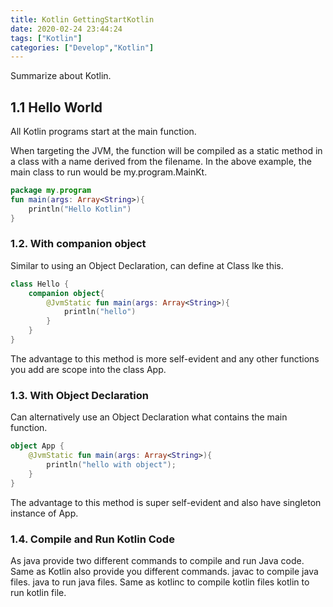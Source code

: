 ```yaml
---
title: Kotlin GettingStartKotlin
date: 2020-02-24 23:44:24
tags: ["Kotlin"]
categories: ["Develop","Kotlin"]
---
```

Summarize about Kotlin.

<!-- more -->

## 1.1 Hello World

All Kotlin programs start at the main function.

When targeting the JVM, the function will be compiled as a static method in a class with a name derived from the
filename. In the above example, the main class to run would be my.program.MainKt.

~~~Kotlin
package my.program
fun main(args: Array<String>){
    println("Hello Kotlin")
}
~~~

### 1.2. With companion object
Similar to using an Object Declaration, can define at Class lke this.

~~~Kotlin
class Hello {
    companion object{
        @JvmStatic fun main(args: Array<String>){
            println("hello")
        }
    }
}
~~~

The advantage to this method is more self-evident and any other functions you add are scope into the class App.

### 1.3. With Object Declaration

Can alternatively use an Object Declaration what contains the main function.

~~~Kotlin
object App {
    @JvmStatic fun main(args: Array<String>){
        println("hello with object");
    }
}
~~~

The advantage to this method is super self-evident and also have singleton instance of App.

### 1.4. Compile and Run Kotlin Code

As java provide two different commands to compile and run Java code. Same as Kotlin also provide you different
commands.
javac to compile java files. java to run java files.
Same as kotlinc to compile kotlin files kotlin to run kotlin file.
